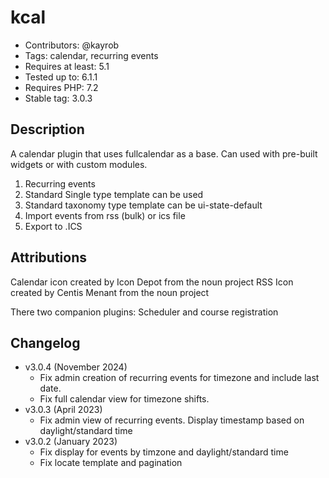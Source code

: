 # kcal
- Contributors: @kayrob
- Tags: calendar, recurring events
- Requires at least: 5.1
- Tested up to: 6.1.1
- Requires PHP: 7.2
- Stable tag: 3.0.3


## Description

A calendar plugin that uses fullcalendar as a base. Can used with pre-built widgets or with custom modules.

1. Recurring events
2. Standard Single type template can be used
3. Standard taxonomy type template can be ui-state-default
4. Import events from rss (bulk)  or ics file
5. Export to .ICS

## Attributions
Calendar icon created by Icon Depot from the noun project
RSS Icon created by Centis Menant from the noun project

There two companion plugins: Scheduler and course registration

## Changelog

- v3.0.4 (November 2024)
	- Fix admin creation of recurring events for timezone and include last date.
	- Fix full calendar view for timezone shifts.
- v3.0.3 (April 2023)
	- Fix admin view of recurring events. Display timestamp based on daylight/standard time
- v3.0.2 (January 2023)
	- Fix display for events by timzone and daylight/standard time
	- Fix locate template and pagination